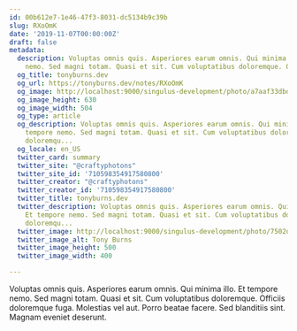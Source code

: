 ```yaml
---
id: 00b612e7-1e46-47f3-8031-dc5134b9c39b
slug: RXoOmK
date: '2019-11-07T00:00:00Z'
draft: false
metadata:
  description: Voluptas omnis quis. Asperiores earum omnis. Qui minima illo. Et tempore
    nemo. Sed magni totam. Quasi et sit. Cum voluptatibus doloremque. Officiis doloremqu...
  og_title: tonyburns.dev
  og_url: https://tonyburns.dev/notes/RXoOmK
  og_image: http://localhost:9000/singulus-development/photo/a7aaf33dbd0b584a47dea1fc1b3a9bbf.jpeg
  og_image_height: 630
  og_image_width: 504
  og_type: article
  og_description: Voluptas omnis quis. Asperiores earum omnis. Qui minima illo. Et
    tempore nemo. Sed magni totam. Quasi et sit. Cum voluptatibus doloremque. Officiis
    doloremqu...
  og_locale: en_US
  twitter_card: summary
  twitter_site: "@craftyphotons"
  twitter_site_id: '710598354917580800'
  twitter_creator: "@craftyphotons"
  twitter_creator_id: '710598354917580800'
  twitter_title: tonyburns.dev
  twitter_description: Voluptas omnis quis. Asperiores earum omnis. Qui minima illo.
    Et tempore nemo. Sed magni totam. Quasi et sit. Cum voluptatibus doloremque. Officiis
    doloremqu...
  twitter_image: http://localhost:9000/singulus-development/photo/7502d1526646abf03deb056888635686.jpeg
  twitter_image_alt: Tony Burns
  twitter_image_height: 500
  twitter_image_width: 400

---
```


Voluptas omnis quis. Asperiores earum omnis. Qui minima illo. Et tempore nemo. Sed magni totam. Quasi et sit. Cum voluptatibus doloremque. Officiis doloremque fuga. Molestias vel aut. Porro beatae facere. Sed blanditiis sint. Magnam eveniet deserunt.
